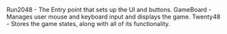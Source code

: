 Run2048 - The Entry point that sets up the UI and buttons.
GameBoard - Manages user mouse and keyboard input and displays the game.
Twenty48 - Stores the game states, along with all of its functionality.
